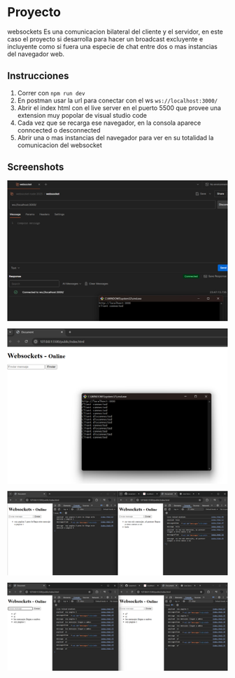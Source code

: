 # Proyecto
websockets Es una comunicacion bilateral del cliente y el servidor, en este caso el proyecto si desarrolla para hacer un broadcast excluyente e incluyente como si fuera una especie de chat entre dos o mas instancias del navegador web.

## Instrucciones

1. Correr con `npm run dev`
2. En postman usar la url para conectar con el ws `ws://localhost:3000/`
3. Abrir el index html con el live server en el puerto 5500 que provee una extension muy popolar de visual studio code
4. Cada vez que se recarga ese navegador, en la consola aparece conncected o desconnected
5. Abrir una o mas instancias del navegador para ver en su totalidad la comunicacion del websocket
  
## Screenshots


![alt text](screenshots/image.png)


![alt text](screenshots/image2.png)


![alt text](screenshots/image3.png)


![alt text](screenshots/image4.png)


